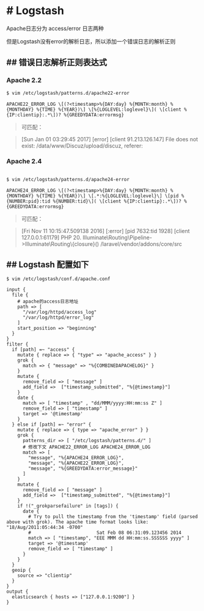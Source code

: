 # # Logstash

Apache日志分为 access/error 日志两种

但是Logstash没有error的解析日志，所以添加一个错误日志的解析正则

## ## 错误日志解析正则表达式

### Apache 2.2
```bash
$ vim /etc/logstash/patterns.d/apache22-error
```
```
APACHE22_ERROR_LOG \[(?<timestamp>%{DAY:day} %{MONTH:month} %{MONTHDAY} %{TIME} %{YEAR})\] \[%{LOGLEVEL:loglevel}\]( \[client %{IP:clientip}:.*\])? %{GREEDYDATA:errormsg}
```
> 可匹配：

> [Sun Jan 01 03:29:45 2017] [error] [client 91.213.126.147] File does not exist: /data/www/Discuz/upload/discuz, referer: 

### Apache 2.4
```bash

$ vim /etc/logstash/patterns.d/apache24-error
```
```
APACHE24_ERROR_LOG \[(?<timestamp>%{DAY:day} %{MONTH:month} %{MONTHDAY} %{TIME} %{YEAR})\] \[.*:%{LOGLEVEL:loglevel}\] \[pid %{NUMBER:pid}:tid %{NUMBER:tid}\]( \[client %{IP:clientip}:.*\])? %{GREEDYDATA:errormsg}
```

> 可匹配：

> [Fri Nov 11 10:15:47.509138 2016] [:error] [pid 7632:tid 1928] [client 127.0.0.1:61179] PHP  20. Illuminate\\Routing\\Pipeline->Illuminate\\Routing\\{closure}() /laravel/vendor/addons/core/src


## ## Logstash 配置如下
```
$ vim /etc/logstash/conf.d/apache.conf
```
```
input {
  file {
    # apache的access日志地址
    path => [
      "/var/log/httpd/access_log"
      "/var/log/httpd/error_log"
    ]
    start_position => "beginning"
  }
}
filter {
  if [path] =~ "access" {
    mutate { replace => { "type" => "apache_access" } }
    grok {
      match => { "message" => "%{COMBINEDAPACHELOG}" }
    }
    mutate {
      remove_field => [ "message" ]
      add_field =>  ["timestamp_submitted", "%{@timestamp}"]
    }
    date {
      match => [ "timestamp" , "dd/MMM/yyyy:HH:mm:ss Z" ]
      remove_field => [ "timestamp" ]
      target => '@timestamp'
    }
  } else if [path] =~ "error" {
    mutate { replace => { type => "apache_error" } }
    grok {
      patterns_dir => [ "/etc/logstash/patterns.d/" ]
      # 修改下文 APACHE22_ERROR_LOG APACHE24_ERROR_LOG 
      match => [
        "message", "%{APACHE24_ERROR_LOG}",
        "message", "%{APACHE22_ERROR_LOG}",
        "message", "%{GREEDYDATA:error_message}"
      ]
    }
    mutate {
      remove_field => [ "message" ]
      add_field =>  ["timestamp_submitted", "%{@timestamp}"]
    }
    if !("_grokparsefailure" in [tags]) {
      date {
        # Try to pull the timestamp from the 'timestamp' field (parsed above with grok). The apache time format looks like: "18/Aug/2011:05:44:34 -0700"
        #                        Sat Feb 08 06:31:09.123456 2014
        match => [ "timestamp", "EEE MMM dd HH:mm:ss.SSSSSS yyyy" ]
        target => '@timestamp'
        remove_field => [ "timestamp" ]
      }
    }
  }
  geoip {
    source => "clientip"
  }
}
output {
  elasticsearch { hosts => ["127.0.0.1:9200"] }
}

```



